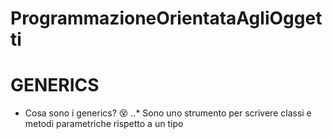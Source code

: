 # ProgrammazioneOrientataAgliOggetti
# **GENERICS**
- Cosa sono i generics? :dizzy_face:
..* Sono uno strumento per scrivere classi e metodi parametriche rispetto a un tipo
